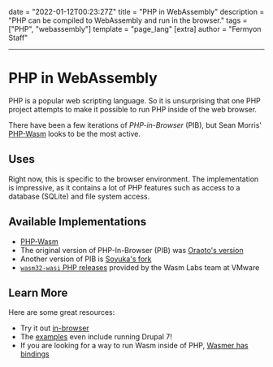 date = "2022-01-12T00:23:27Z"
title = "PHP in WebAssembly"
description = "PHP can be compiled to WebAssembly and run in the browser."
tags = ["PHP", "webassembly"]
template = "page_lang"
[extra]
author = "Fermyon Staff"

---

# PHP in WebAssembly

PHP is a popular web scripting language.
So it is unsurprising that one PHP project attempts to make it possible to run PHP inside of the web browser.

There have been a few iterations of _PHP-in-Browser_ (PIB), but Sean Morris' [PHP-Wasm](https://github.com/seanmorris/php-wasm)
looks to be the most active.

## Uses

Right now, this is specific to the browser environment.
The implementation is impressive, as it contains a lot of PHP features such as
access to a database (SQLite) and file system access.

## Available Implementations

- [PHP-Wasm](https://github.com/seanmorris/php-wasm)
- The original version of PHP-In-Browser (PIB) was [Oraoto's version](https://oraoto.github.io/pib/)
- Another version of PIB is [Soyuka's fork](https://github.com/soyuka/php-wasm)
- [`wasm32-wasi` PHP releases](https://github.com/vmware-labs/webassembly-language-runtimes/releases?q=php&expanded=true) provided by the Wasm Labs team at VMware

## Learn More

Here are some great resources:

- Try it out [in-browser](https://seanmorris.github.io/php-wasm/)
- The [examples](https://github.com/seanmorris/php-wasm#examples) even include running Drupal 7!
- If you are looking for a way to run Wasm inside of PHP, [Wasmer has bindings](https://github.com/wasmerio/wasmer-php)

